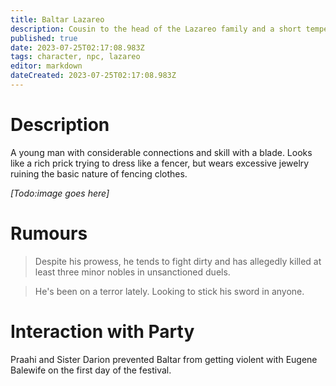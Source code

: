 ```yaml
---
title: Baltar Lazareo
description: Cousin to the head of the Lazareo family and a short tempered dueler 
published: true
date: 2023-07-25T02:17:08.983Z
tags: character, npc, lazareo
editor: markdown
dateCreated: 2023-07-25T02:17:08.983Z
---
```


# Description
A young man with considerable connections and skill with a blade. Looks like a rich prick trying to dress like a fencer, but wears excessive jewelry ruining the basic nature of fencing clothes.

*[Todo:image goes here]*

# Rumours
> Despite his prowess, he tends to fight dirty and has allegedly killed at least three minor nobles in unsanctioned duels. 

> He's been on a terror lately. Looking to stick his sword in anyone.

# Interaction with Party
Praahi and Sister Darion prevented Baltar from getting violent with Eugene Balewife on the first day of the festival. 